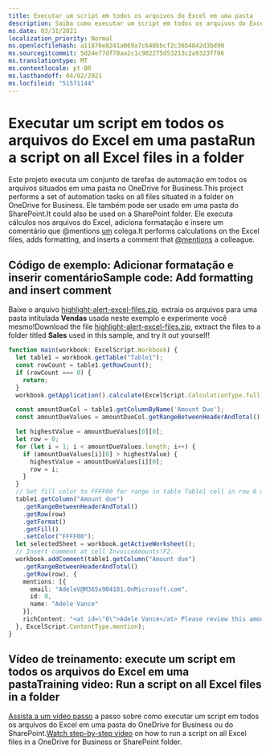 ```yaml
---
title: Executar um script em todos os arquivos do Excel em uma pasta
description: Saiba como executar um script em todos os arquivos do Excel em uma pasta no OneDrive for Business.
ms.date: 03/31/2021
localization_priority: Normal
ms.openlocfilehash: a11876e8241a069a7c640bbcf2c36b4842d3bd90
ms.sourcegitcommit: 5d24e77df70aa2c1c982275d53213c2a9323ff86
ms.translationtype: MT
ms.contentlocale: pt-BR
ms.lasthandoff: 04/02/2021
ms.locfileid: "51571144"
---
```

# <a name="run-a-script-on-all-excel-files-in-a-folder"></a><span data-ttu-id="70c79-103">Executar um script em todos os arquivos do Excel em uma pasta</span><span class="sxs-lookup"><span data-stu-id="70c79-103">Run a script on all Excel files in a folder</span></span>

<span data-ttu-id="70c79-104">Este projeto executa um conjunto de tarefas de automação em todos os arquivos situados em uma pasta no OneDrive for Business.</span><span class="sxs-lookup"><span data-stu-id="70c79-104">This project performs a set of automation tasks on all files situated in a folder on OneDrive for Business.</span></span> <span data-ttu-id="70c79-105">Ele também pode ser usado em uma pasta do SharePoint.</span><span class="sxs-lookup"><span data-stu-id="70c79-105">It could also be used on a SharePoint folder.</span></span>
<span data-ttu-id="70c79-106">Ele executa cálculos nos arquivos do Excel, adiciona formatação e insere um comentário que @mentions [um](https://support.microsoft.com/office/90701709-5dc1-41c7-aa48-b01d4a46e8c7) colega.</span><span class="sxs-lookup"><span data-stu-id="70c79-106">It performs calculations on the Excel files, adds formatting, and inserts a comment that [@mentions](https://support.microsoft.com/office/90701709-5dc1-41c7-aa48-b01d4a46e8c7) a colleague.</span></span>

## <a name="sample-code-add-formatting-and-insert-comment"></a><span data-ttu-id="70c79-107">Código de exemplo: Adicionar formatação e inserir comentário</span><span class="sxs-lookup"><span data-stu-id="70c79-107">Sample code: Add formatting and insert comment</span></span>

<span data-ttu-id="70c79-108">Baixe o arquivo <a href="https://github.com/OfficeDev/office-scripts-docs/blob/master/docs/resources/samples/highlight-alert-excel-files.zip?raw=true">highlight-alert-excel-files.zip</a>, extraia os arquivos para uma pasta intitulada **Vendas** usada neste exemplo e experimente você mesmo!</span><span class="sxs-lookup"><span data-stu-id="70c79-108">Download the file <a href="https://github.com/OfficeDev/office-scripts-docs/blob/master/docs/resources/samples/highlight-alert-excel-files.zip?raw=true">highlight-alert-excel-files.zip</a>, extract the files to a folder titled **Sales** used in this sample, and try it out yourself!</span></span>

```TypeScript
function main(workbook: ExcelScript.Workbook) {
  let table1 = workbook.getTable("Table1");
  const rowCount = table1.getRowCount();
  if (rowCount === 0) {
    return;
  }
  workbook.getApplication().calculate(ExcelScript.CalculationType.full);

  const amountDueCol = table1.getColumnByName('Amount Due');
  const amountDueValues = amountDueCol.getRangeBetweenHeaderAndTotal().getValues();

  let highestValue = amountDueValues[0][0];
  let row = 0;
  for (let i = 1; i < amountDueValues.length; i++) {
    if (amountDueValues[i][0] > highestValue) {
      highestValue = amountDueValues[i][0];
      row = i;
    }
  }
  // Set fill color to FFFF00 for range in table Table1 cell in row 0 on column "Amount due".
  table1.getColumn("Amount due")
    .getRangeBetweenHeaderAndTotal()
    .getRow(row)
    .getFormat()
    .getFill()
    .setColor("FFFF00");
  let selectedSheet = workbook.getActiveWorksheet();
  // Insert comment at cell InvoiceAmounts!F2.
  workbook.addComment(table1.getColumn("Amount due")
    .getRangeBetweenHeaderAndTotal()
    .getRow(row), {
    mentions: [{
      email: "AdeleV@M365x904181.OnMicrosoft.com",
      id: 0,
      name: "Adele Vance"
    }],
    richContent: "<at id=\"0\">Adele Vance</at> Please review this amount"
  }, ExcelScript.ContentType.mention);
}
```

## <a name="training-video-run-a-script-on-all-excel-files-in-a-folder"></a><span data-ttu-id="70c79-109">Vídeo de treinamento: execute um script em todos os arquivos do Excel em uma pasta</span><span class="sxs-lookup"><span data-stu-id="70c79-109">Training video: Run a script on all Excel files in a folder</span></span>

<span data-ttu-id="70c79-110">[Assista a um vídeo passo](https://youtu.be/xMg711o7k6w) a passo sobre como executar um script em todos os arquivos do Excel em uma pasta do OneDrive for Business ou do SharePoint.</span><span class="sxs-lookup"><span data-stu-id="70c79-110">[Watch step-by-step video](https://youtu.be/xMg711o7k6w) on how to run a script on all Excel files in a OneDrive for Business or SharePoint folder.</span></span>

